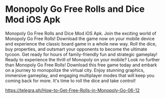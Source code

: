 # Monopoly Go Free Rolls and Dice Mod iOS Apk
Monopoly Go Free Rolls and Dice Mod iOS Apk. Join the exciting world of Monopoly Go Free Rolls! Download the game now on your mobile device and experience the classic board game in a whole new way. Roll the dice, buy properties, and outsmart your opponents to become the ultimate tycoon. Get ready for hours of family-friendly fun and strategic gameplay! Ready to experience the thrill of Monopoly on your mobile? Look no further than Monopoly Go Free Rolls! Download this free game today and embark on a journey to monopolize the virtual city. Enjoy stunning graphics, immersive gameplay, and engaging multiplayer modes that will keep you coming back for more. It's time to roll the dice and take control!

https://telegra.ph/How-to-Get-Free-Rolls-in-Monopoly-Go-06-12
